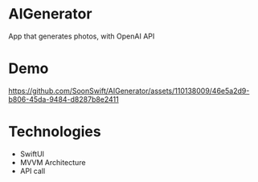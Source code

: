 # AIGenerator
App that generates photos, with OpenAI API

# Demo


https://github.com/SoonSwift/AIGenerator/assets/110138009/46e5a2d9-b806-45da-9484-d8287b8e2411


# Technologies
* SwiftUI
* MVVM Architecture
* API call
